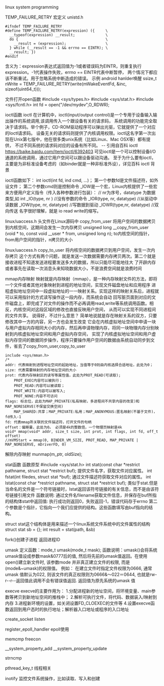 linux system programming

TEMP_FAILURE_RETRY
宏定义  unistd.h
```
#ifndef TEMP_FAILURE_RETRY
#define TEMP_FAILURE_RETRY(expression) ({     \
  __typeof(expression) __result;              \
  do {                                        \
    __result = (expression);                  \
  } while (__result == -1 && errno == EINTR); \
  __result; })
#endif
```
含义为：expression表达式返回值为-1或者错误码为EINTR，则重复执行expression。-1代表操作失败，errno == EINTR代表中断暂停，
两个情况下都应该不断重试。用于忽略系统中断造成的错误。
示例  android hanlder唤醒
ssize_t nWrite = TEMP_FAILURE_RETRY(write(mWakeEventFd, &inc, sizeof(uint64_t)));


文件打开open函数
#include <sys/types.h>
#include <sys/stat.h>
#include <sys/fcntl.h>
int fd = open("/dev/mydev",O_RDWR);  


ioctl函数
ioctl
在计算机中，ioctl(input/output control)是一个专用于设备输入输出操作的系统调用,该调用传入一个跟设备有关的请求码，
系统调用的功能完全取决于请求码。举个例子，CD-ROM驱动程序可以弹出光驱，它就提供了一个对应的Ioctl请求码。
设备无关的请求码则提供了内核调用权限。ioctl这名字第一次出现在Unix第七版中，他在很多类unix系统（比如Linux、Mac OSX等）都有提供，
不过不同系统的请求码对应的设备有所不同。
-- 引用自百科 ioctl
https://baike.baidu.com/item/ioctl/6392403
可见ioctl是一个可以控制设备I/O通道的系统调用，通过它用户空间可以跟设备驱动沟通。
至于为什么要有ioctl，主要是为非标准设备考虑的（如binder就是一种非标准外设），详见百科 ioctl 背景

ioctl函数如下：
int ioctl(int fd, ind cmd, …)；
第一个参数fd是文件描述符，如外设文件；
第二个参数cmd则是控制命令
_IOW是一个宏，Linux内核提供了一些宏来方便用户定义指令（传入各种参数进行包装）：
// nr为序号，datatype 为数据类型,如 int
_IO(type, nr ) //没有参数的命令
_IOR(type, nr, datatype) //从驱动中读数据
_IOW(type, nr, datatype) //写数据到驱动
_IOWR(type,nr, datatype) //双向传送
名字很好理解，就是 io read write的缩写。

linux/uaccess.h 头文件在Linux源码中
copy_from_user 将用户空间的数据拷贝到内核空间，这期间会发生一次内存拷贝
unsigned long __copy_from_user (void * to, const void __user * from, unsigned long n);
to内核空间的指针，from用户空间的指针，n拷贝的大小

linux/uaccess.h
copy_to_user   将内核空间的数据拷贝到用户空间，发生一次内存拷贝
这个方式有两个问题，就是发送一次数据需要内存拷贝两次。第二个就是接收进程不知道发送进程要发送多大的数据，所以只能尽可能地往大
了开辟内存或者事先在读取一次消息头来知晓数据大小，不是浪费空间就是浪费时间


mmap内存映射
映射就是内存映射（mmap），是一种内存映射文件的方法，即将一个文件或者其他对象映射到进程的地址空间，实现文件磁盘地址和应用程序
进程虚拟地址空间中一段虚拟地址的一一映射关系。实现这样的映射关系后，进程就可以采用指针的方式读写操作这一段内存，而系统会自动
回写脏页面到对应的文件磁盘上，即完成了对文件的操作而不必再调用read,write等系统调用函数。相反，内核空间对这段区域的修改也直接反映用户空间，
从而可以实现不同进程间的文件共享。
说得好，不过什么意思？
简单地说就是存在映射关系的双方，只要修改其中一方的内容，另一方也会发生改变
它会在内核虚拟地址空间中申请一块与用户虚拟内存相同大小的内存，然后再申请物理内存，将同一块物理内存分别映射到内核虚拟地址空间和用户虚拟内存空间，
实现了内核虚拟地址空间和用户虚拟内存空间的数据同步操作，程序只要操作用户空间的数据由系统自动同步到文件，省去了copy_from_user,copy_to_user
```//原型
include <sys/mman.h>
/*
addr: 代表映射到进程地址空间的起始地址，当值等于0则由内核选择合适地址，此处为0；
size: 代表需要映射的内存地址空间的大小
prot: 代表内存映射区的读写等属性值，此处为PROT_READ(可读取);
    PROT_EXEC内容可以被执行；
    PROT_READ:内容可以被读取；
    PROT_WRITE:内容可以被写入;
    PROT_NONE:内容不可访问
flags: 标志位，此处为MAP_PRIVATE(私有映射，多进程间不共享内容的改变)和 MAP_NORESERVE(不保留交换空间)
    MAP_SHARED:共享；MAP_PRIVATE:私用；MAP_ANONYMOUS:匿名映射(不基于文件)，fd传入-1
fd: 代表mmap所关联的文件描述符，打开文件的句柄
offset：偏移量，此处为0。 必须是4k的整数倍，一个物理页映射是4k
void* mmap(void* addr, size_t size, int prot, int flags, int fd, off_t offset)
//mVMStart = mmap(0, BINDER_VM_SIZE, PROT_READ, MAP_PRIVATE | MAP_NORESERVE, mDriverFD, 0) 
```
解除内存映射
munmap(m_ptr, oldSize);

stat函数
函数原型  #include <sys/stat.h>
int stat(const char *restrict pathname, struct stat *restrict buf);
提供文件名字，获取文件对应属性。
int fstat(int filedes, struct stat *buf);
通过文件描述符获取文件对应的属性。
int lstat(const char *restrict pathname, struct stat *restrict buf);
类似于stat.但是当命名的文件是一个符号链接时，lstat返回该符号链接的有关信息，而不是由该符号链接引用文件
函数说明: 通过文件名filename获取文件信息，并保存在buf所指的结构体stat中返回值:
执行成功则返回0，失败返回-1，错误代码存于errno
第二个参数是个指针，它指向一个我们应提供的结构。这些函数填写由buf指向的结构。

struct stat这个结构体是用来描述一个linux系统文件系统中的文件属性的结构
struct stat sb = {};
int result = stat(path, &sb)


fork()创建子进程  返回进程ID

umask
定义函数：mode_t umask(mode_t mask);
函数说明：umask()会将系统umask值设成参数mask&0777后的值, 然后将先前的umask值返回。在使用open()建立新文件时, 该参数mode 并非真正建立文件的权限, 而是
(mode&~umask)的权限值。
例如：
在建立文件时指定文件权限为0666, 通常umask 值默认为022, 则该文件的真正权限则为0666&～022＝0644, 也就是rw-r--r--返回值此调用不会有错误值返回. 返回值为原先系统的umask 值



execve
execve的主要作用为：
1.分配进程新的地址空间，将环境变量、main参数等拷贝到新地址空间的推栈中；
2.解析可执行文件，将代码、数据装入/映射到内存
3.进程新环境的设置，如关闭设置FD_CLOEXEC的文件等
4.设置execve函数返回到用户态时的执行地址；解析器入口地址或程序的入口地址



create_socket
listen


register_epoll_handler epoll使用


memcmp
freecon


__system_property_add
__system_property_update


strncmp


pthread_key_t  线程相关


inotify 监控文件系统操作，比如读取、写入和创建